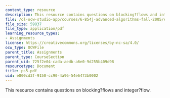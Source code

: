 ```yaml
---
content_type: resource
description: This resource contains questions on blocking?flows and integer?flow.
file: /ol-ocw-studio-app/courses/6-854j-advanced-algorithms-fall-2005/e800cd3f9150cc904a9654e6473b0002_ps5.pdf
file_size: 59837
file_type: application/pdf
learning_resource_types:
- Assignments
license: https://creativecommons.org/licenses/by-nc-sa/4.0/
ocw_type: OCWFile
parent_title: Assignments
parent_type: CourseSection
parent_uid: 725f2e04-cada-aedb-a6e0-9d255b409d98
resourcetype: Document
title: ps5.pdf
uid: e800cd3f-9150-cc90-4a96-54e6473b0002
---
```

This resource contains questions on blocking?flows and integer?flow.